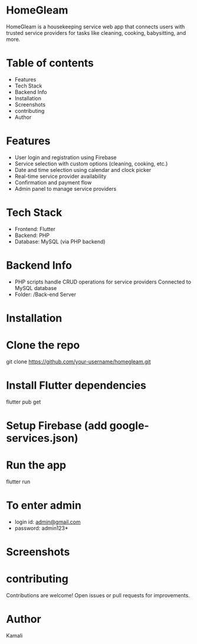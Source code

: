 # HomeGleam
HomeGleam is a housekeeping service web app that connects users with trusted service providers for tasks like cleaning, cooking, babysitting, and more.
# Table of contents
 - Features
 - Tech Stack
 - Backend Info
 - Installation
 - Screenshots
 - contributing
 - Author
# Features
- User login and registration using Firebase
- Service selection with custom options (cleaning, cooking, etc.)
- Date and time selection using calendar and clock picker
- Real-time service provider availability
- Confirmation and payment flow
- Admin panel to manage service providers
# Tech Stack
- Frontend: Flutter
- Backend: PHP
- Database: MySQL (via PHP backend)
# Backend Info
- PHP scripts handle CRUD operations for service providers
  Connected to MySQL database
- Folder: /Back-end Server
# Installation
 # Clone the repo
  git clone https://github.com/your-username/homegleam.git
 # Install Flutter dependencies
  flutter pub get
 # Setup Firebase (add google-services.json)
 # Run the app
   flutter run
 # To enter admin
   - login id: admin@gmail.com
   - password: admin123*
# Screenshots

# contributing
Contributions are welcome! Open issues or pull requests for improvements.
# Author
Kamali
